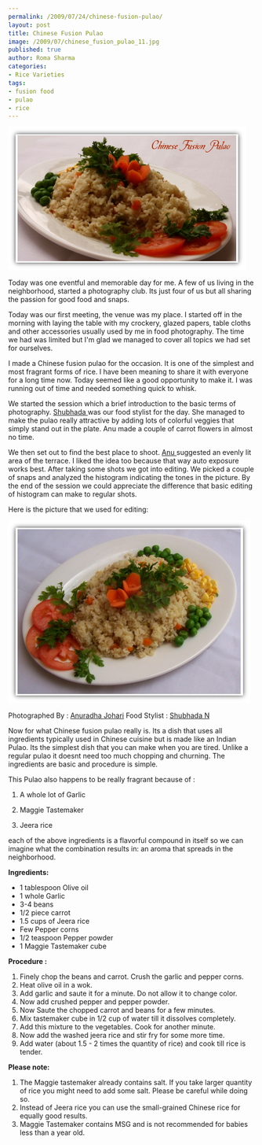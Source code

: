 ```yaml
--- 
permalink: /2009/07/24/chinese-fusion-pulao/
layout: post
title: Chinese Fusion Pulao
image: /2009/07/chinese_fusion_pulao_11.jpg
published: true
author: Roma Sharma
categories: 
- Rice Varieties
tags:
- fusion food
- pulao
- rice
---
```

<img class="alignnone size-full wp-image-1720" title="chinese_fusion_pulao_11" src="/2009/07/chinese_fusion_pulao_11.jpg" alt="chinese_fusion_pulao_11" width="484" height="291" />

Today was one eventful and memorable day for me. A few of us living in the neighborhood, started a photography club. Its just four of us but all sharing the passion for good food and snaps.

Today was our first meeting, the venue was my place. I started off in the morning with laying the table with my crockery, glazed papers, table cloths and other accessories usually used by me in food photography. The time we had was limited but I'm glad we managed to cover all topics we had set for ourselves. <!--more-->

I made a Chinese fusion pulao for the occasion. It is one of the simplest and most fragrant forms of rice. I have been meaning to share it with everyone for a long time now. Today seemed like a good opportunity to make it. I was running out of time and needed something quick to whisk.

We started the session which a brief introduction to the basic terms of photography. <a href="http://shubhada123.wordpress.com/">Shubhada </a>was our food stylist for the day. She managed to make the pulao really attractive by adding lots of colorful veggies that simply stand out in the plate. Anu made a couple of carrot flowers in almost no time.

We then set out to find the best place to shoot. <a href="http://anujohari.wordpress.com/">Anu </a>suggested an evenly lit area of the terrace. I liked the idea too because that way auto exposure works best. After taking some shots we got into editing. We picked a couple of snaps and analyzed the histogram indicating the tones in the picture. By the end of the session we could appreciate the difference that basic editing of histogram can make to regular shots.

Here is the picture that we used for editing:

<img class="alignnone size-full wp-image-1721" title="anus_shot" src="/2009/07/anus_shot.jpg" alt="anus_shot" width="494" height="371" />

Photographed By : <a href="http://anujohari.wordpress.com/">Anuradha Johari</a> Food Stylist :    <a href="http://shubhada123.wordpress.com/">Shubhada N</a>
<a href="http://shubhada123.wordpress.com/"></a>

Now for what Chinese fusion pulao really is. Its a dish that uses all ingredients typically used in Chinese cuisine but is made like an Indian Pulao. Its the simplest dish that you can make when you are tired. Unlike a regular pulao it doesnt need too much chopping and churning. The ingredients are basic and procedure is simple.

This Pulao also happens to be really fragrant because of :

1) A whole lot of Garlic

2) Maggie Tastemaker

3) Jeera rice

each of the above ingredients is a flavorful compound in itself so we can imagine what the combination results in: an aroma that spreads in the neighborhood.

<strong></strong>

<strong>Ingredients:</strong>
<ul>
	<li>1 tablespoon Olive oil</li>
	<li>1 whole Garlic</li>
	<li>3-4 beans</li>
	<li>1/2 piece carrot</li>
	<li>1.5 cups of Jeera rice</li>
	<li>Few Pepper corns</li>
	<li>1/2 teaspoon Pepper powder</li>
	<li>1 Maggie Tastemaker cube</li>
</ul>
<strong>Procedure :</strong>
<ol>
	<li>Finely chop the beans and carrot. Crush the garlic and pepper corns.</li>
	<li>Heat olive oil in a wok.</li>
	<li>Add garlic and saute it for a minute. Do not allow it to change color.</li>
	<li>Now add crushed pepper and pepper powder.</li>
	<li>Now Saute the chopped carrot and beans for a few minutes.</li>
	<li>Mix tastemaker cube in 1/2 cup of water till it dissolves completely.</li>
	<li>Add this mixture to the vegetables. Cook for another minute.</li>
	<li>Now add the washed jeera rice and stir fry for some more time.</li>
	<li>Add water (about 1.5 - 2 times the quantity of rice) and cook till rice is tender.</li>
</ol>
<strong>Please note:</strong>
<ol>
	<li>The Maggie tastemaker already contains salt. If you take larger quantity of rice you might need to add some salt. Please be careful while doing so.</li>
	<li>Instead of Jeera rice you can use the small-grained Chinese rice for equally good results.</li>
	<li>Maggie Tastemaker contains MSG and is not recommended for babies less than a year old.</li>
</ol>
